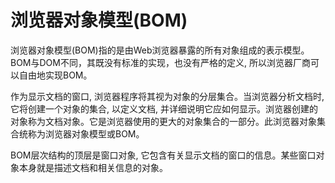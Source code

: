 # 浏览器对象模型(BOM)

浏览器对象模型(BOM)指的是由Web浏览器暴露的所有对象组成的表示模型。BOM与DOM不同，其既没有标准的实现，也没有严格的定义, 所以浏览器厂商可以自由地实现BOM。

作为显示文档的窗口, 浏览器程序将其视为对象的分层集合。当浏览器分析文档时, 它将创建一个对象的集合, 以定义文档, 并详细说明它应如何显示。浏览器创建的对象称为文档对象。它是浏览器使用的更大的对象集合的一部分。此浏览器对象集合统称为浏览器对象模型或BOM。

BOM层次结构的顶层是窗口对象, 它包含有关显示文档的窗口的信息。某些窗口对象本身就是描述文档和相关信息的对象。
